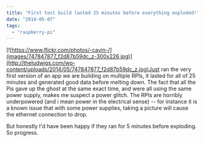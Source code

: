 ```yaml
---
title: "First test build lasted 25 minutes before everything exploded!"
date: "2014-05-07"
tags: 
  - "raspberry-pi"
---
```


[![https://www.flickr.com/photos/-cavin-/](images/747847877_f2d87b59dc_z-300x226.jpg)](http://theludwigs.com/wp-content/uploads/2014/05/747847877_f2d87b59dc_z.jpg)Just ran the very first version of an app we are building on multiple RPIs, it lasted for all of 25 minutes and generated good data before melting down. The fact that all the Pis gave up the ghost at the same exact time, and were all using the same power supply, makes me suspect a power glitch. The RPIs are horribly underpowered (and i mean power in the electrical sense) -- for instance it is a known issue that with some power supplies, taking a picture will cause the ethernet connection to drop.

But honestly I'd have been happy if they ran for 5 minutes before exploding. So progress.
